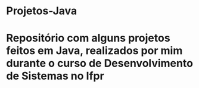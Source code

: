 # Projetos-Java

# Repositório com alguns projetos feitos em Java, realizados por mim durante o curso de Desenvolvimento de Sistemas no Ifpr
